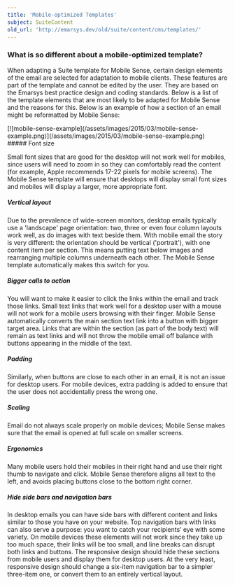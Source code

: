 ```yaml
---
title: 'Mobile-optimized Templates'
subject: SuiteContent
old_url: 'http://emarsys.dev/old/suite/content/cms/templates/'
---
```


### What is so different about a mobile-optimized template?

 When adapting a Suite template for Mobile Sense, certain design elements of the email are selected for adaptation to mobile clients. These features are part of the template and cannot be edited by the user. They are based on the Emarsys best practice design and coding standards. Below is a list of the template elements that are most likely to be adapted for Mobile Sense and the reasons for this. Below is an example of how a section of an email might be reformatted by Mobile Sense:

<div class="row">[![mobile-sense-example](/assets/images/2015/03/mobile-sense-example.png)](/assets/images/2015/03/mobile-sense-example.png)</div>##### Font size

 Small font sizes that are good for the desktop will not work well for mobiles, since users will need to zoom in so they can comfortably read the content (for example, Apple recommends 17-22 pixels for mobile screens). The Mobile Sense template will ensure that desktops will display small font sizes and mobiles will display a larger, more appropriate font.

##### Vertical layout

 Due to the prevalence of wide-screen monitors, desktop emails typically use a 'landscape' page orientation: two, three or even four column layouts work well, as do images with text beside them. With mobile email the story is very different: the orientation should be vertical ('portrait'), with one content item per section. This means putting text below images and rearranging multiple columns underneath each other. The Mobile Sense template automatically makes this switch for you.

##### Bigger calls to action

 You will want to make it easier to click the links within the email and track those links. Small text links that work well for a desktop user with a mouse will not work for a mobile users browsing with their finger. Mobile Sense automatically converts the main section text link into a button with bigger target area. Links that are within the section (as part of the body text) will remain as text links and will not throw the mobile email off balance with buttons appearing in the middle of the text.

##### Padding

 Similarly, when buttons are close to each other in an email, it is not an issue for desktop users. For mobile devices, extra padding is added to ensure that the user does not accidentally press the wrong one.

##### Scaling

 Email do not always scale properly on mobile devices; Mobile Sense makes sure that the email is opened at full scale on smaller screens.

##### Ergonomics

 Many mobile users hold their mobiles in their right hand and use their right thumb to navigate and click. Mobile Sense therefore aligns all text to the left, and avoids placing buttons close to the bottom right corner.

##### Hide side bars and navigation bars

 In desktop emails you can have side bars with different content and links similar to those you have on your website. Top navigation bars with links can also serve a purpose: you want to catch your recipients’ eye with some variety. On mobile devices these elements will not work since they take up too much space, their links will be too small, and line breaks can disrupt both links and buttons. The responsive design should hide these sections from mobile users and display them for desktop users. At the very least, responsive design should change a six-item navigation bar to a simpler three-item one, or convert them to an entirely vertical layout.